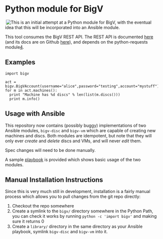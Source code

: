 # Python module for BigV
<img align='right' style='float: left' src='https://www.bigv.io/images/bigv_logo.png'/>

This is an initial attempt at a Python module for BigV, with the eventual idea
that this will be incorporated into an Ansible module.

This tool consumes the BigV REST API. The REST API is documented [here][2] (and
its docs are on Github [here][3]), and depends on the python-requests module[4].

## Examples

    import bigv
  
    act = bigv.BigVAccount(username="alice",password="testing",account="mystuff")
    for m in act.machines():
      print "Machine has %d discs" % len(list(m.discs()))
      print m.info()

## Usage with Ansible

This repository now contains (possibly buggy) implementations of two Ansible
modules, `bigv-disc` and `bigv-vm` which are capable of creating new machines
and discs. Both modules are idempotent, but note that they will only ever
*create* and *delete* discs and VMs, and will never *edit* them.

Spec changes will need to be done manually.

A sample [playbook](sample-playbook.yml) is provided which shows basic usage of
the two modules.

[1]: http://www.bigv.io/download
[2]: http://www.bigv.io/support/api/
[3]: https://github.com/ichilton/bytemark-bigv-api-doc
[4]: http://docs.python-requests.org/en/latest/

## Manual Installation Instructions

Since this is very much still in development, installation is a fairly manual process which allows you to pull changes from the git repo directly:

1. Checkout the repo somewhere
2. Create a symlink to the `bigv/` directory somewhere in the Python Path, you can check it works by running `python -c 'import bigv'` and making sure it returns 0
3. Create a `library/` directory in the same directory as your Ansible playbook, symlink `bigv-disc` and `bigv-vm` into it.

<!--- vim:textwidth=80 
--->


